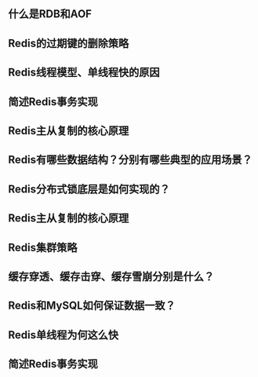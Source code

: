 ## 什么是RDB和AOF



## Redis的过期键的删除策略



## Redis线程模型、单线程快的原因



## 简述Redis事务实现



## Redis主从复制的核心原理



## Redis有哪些数据结构？分别有哪些典型的应用场景？



## Redis分布式锁底层是如何实现的？



## Redis主从复制的核心原理



## Redis集群策略



## 缓存穿透、缓存击穿、缓存雪崩分别是什么？



## Redis和MySQL如何保证数据一致？



## Redis单线程为何这么快



## 简述Redis事务实现